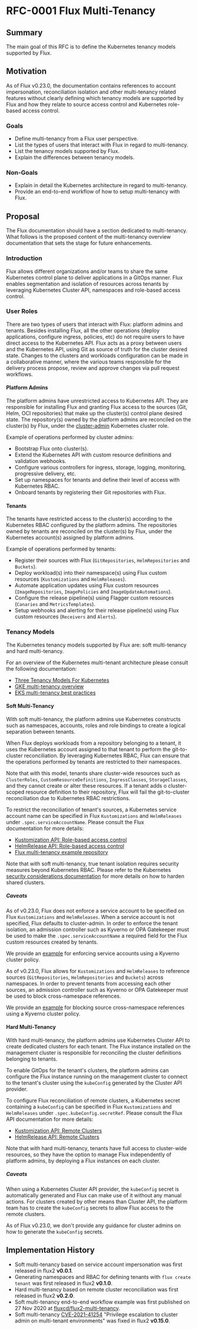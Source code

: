 # RFC-0001 Flux Multi-Tenancy

## Summary

The main goal of this RFC is to define the Kubernetes tenancy models supported by Flux.

## Motivation

As of Flux v0.23.0, the documentation contains references to account impersonation, reconciliation isolation and other
multi-tenancy related features without clearly defining which tenancy models are supported by Flux and how
they relate to source access control and Kubernetes role-based access control.

### Goals

- Define multi-tenancy from a Flux user perspective.
- List the types of users that interact with Flux in regard to multi-tenancy.
- List the tenancy models supported by Flux.
- Explain the differences between tenancy models.

### Non-Goals

- Explain in detail the Kubernetes architecture in regard to multi-tenancy.
- Provide an end-to-end workflow of how to setup multi-tenancy with Flux.

## Proposal

The Flux documentation should have a section dedicated to multi-tenancy. What follows is the proposed content
of the multi-tenancy overview documentation that sets the stage for future enhancements.

### Introduction

Flux allows different organizations and/or teams to share the same Kubernetes control plane to deliver applications
in a GitOps manner. Flux enables segmentation and isolation of resources across tenants by leveraging
Kubernetes Cluster API, namespaces and role-based access control.

### User Roles

There are two types of users that interact with Flux: platform admins and tenants.
Besides installing Flux, all the other operations (deploy applications, configure ingress, policies, etc)
do not require users to have direct access to the Kubernetes API. Flux acts as a proxy between users and
the Kubernetes API, using Git as source of truth for the cluster desired state. Changes to the clusters
and workloads configuration can be made in a collaborative manner, where the various teams responsible for
the delivery process propose, review and approve changes via pull request workflows.

#### Platform Admins

The platform admins have unrestricted access to Kubernetes API.
They are responsible for installing Flux and granting Flux
access to the sources (Git, Helm, OCI repositories) that make up the cluster(s) control plane desired state.
The repository(s) owned by the platform admins are reconciled on the cluster(s) by Flux, under
the [cluster-admin](https://kubernetes.io/docs/reference/access-authn-authz/rbac/#user-facing-roles)
Kubernetes cluster role.

Example of operations performed by cluster admins:

- Bootstrap Flux onto cluster(s).
- Extend the Kubernetes API with custom resource definitions and validation webhooks.
- Configure various controllers for ingress, storage, logging, monitoring, progressive delivery, etc.
- Set up namespaces for tenants and define their level of access with Kubernetes RBAC.
- Onboard tenants by registering their Git repositories with Flux.

#### Tenants

The tenants have restricted access to the cluster(s) according to the Kubernetes RBAC configured
by the platform admins. The repositories owned by tenants are reconciled on the cluster(s) by Flux,
under the Kubernetes account(s) assigned by platform admins.

Example of operations performed by tenants:

- Register their sources with Flux (`GitRepositories`, `HelmRepositories` and `Buckets`).
- Deploy workload(s) into their namespace(s) using Flux custom resources (`Kustomizations` and `HelmReleases`).
- Automate application updates using Flux custom resources (`ImageRepositories`, `ImagePolicies` and `ImageUpdateAutomations`).
- Configure the release pipeline(s) using Flagger custom resources (`Canaries` and `MetricsTemplates`).
- Setup webhooks and alerting for their release pipeline(s) using Flux custom resources (`Receivers` and `Alerts`).

### Tenancy Models

The Kubernetes tenancy models supported by Flux are: soft multi-tenancy and hard multi-tenancy.

For an overview of the Kubernetes multi-tenant architecture please consult the following documentation:

- [Three Tenancy Models For Kubernetes](https://kubernetes.io/blog/2021/04/15/three-tenancy-models-for-kubernetes/)
- [GKE multi-tenancy overview](https://cloud.google.com/kubernetes-engine/docs/concepts/multitenancy-overview)
- [EKS multi-tenancy best practices](https://aws.github.io/aws-eks-best-practices/security/docs/multitenancy/)

#### Soft Multi-Tenancy

With soft multi-tenancy, the platform admins use Kubernetes constructs such as namespaces, accounts,
roles and role bindings to create a logical separation between tenants.

When Flux deploys workloads from a repository belonging to a tenant, it uses the Kubernetes account assigned to that
tenant to perform the git-to-cluster reconciliation. By leveraging Kubernetes RBAC, Flux can ensure
that the operations performed by tenants are restricted to their namespaces.

Note that with this model, tenants share cluster-wide resources such as
`ClusterRoles`, `CustomResourceDefinitions`, `IngressClasses`, `StorageClasses`,
and they cannot create or alter these resources.
If a tenant adds o cluster-scoped resource definition to their repository,
Flux will fail the git-to-cluster reconciliation due to Kubernetes RBAC restrictions.

To restrict the reconciliation of tenant's sources, a Kubernetes service account name can be specified 
in Flux `Kustomizations` and `HelmReleases` under `.spec.serviceAccountName`. Please consult the Flux  
documentation for more details:

- [Kustomization API: Role-based access control](https://fluxcd.io/docs/components/kustomize/kustomization/#role-based-access-control)
- [HelmRelease API: Role-based access control](https://fluxcd.io/docs/components/helm/helmreleases/#role-based-access-control)
- [Flux multi-tenancy example repository](https://github.com/fluxcd/flux2-multi-tenancy)

Note that with soft multi-tenancy, true tenant isolation requires security measures beyond Kubernetes RBAC.
Please refer to the Kubernetes [security considerations documentation](https://kubernetes.io/blog/2021/04/15/three-tenancy-models-for-kubernetes/#security-considerations)
for more details on how to harden shared clusters.

##### Caveats

As of v0.23.0, Flux does not enforce a service account to be specified on Flux `Kustomizations` and `HelmReleases`.
When a service account is not specified, Flux defaults to cluster-admin.
In order to enforce the tenant isolation, an admission controller such as Kyverno or OPA Gatekeeper must be used
to make the `.spec.serviceAccountName` a required field for the Flux custom resources created by tenants.

We provide an [example](https://github.com/fluxcd/flux2-multi-tenancy/blob/main/infrastructure/kyverno-policies/flux-multi-tenancy.yaml) 
for enforcing service accounts using a Kyverno cluster policy.

As of v0.23.0, Flux allows for `Kustomizations` and `HelmReleases` to reference sources
(`GitRepositories`, `HelmRepositories` and `Buckets`) across namespaces.
In order to prevent tenants from accessing each other sources, an admission controller such as Kyverno or OPA Gatekeeper
must be used to block cross-namespace references.

We provide an [example](https://github.com/fluxcd/flux2-multi-tenancy/blob/main/infrastructure/kyverno-policies/flux-multi-tenancy.yaml)
for blocking source cross-namespace references using a Kyverno cluster policy.

#### Hard Multi-Tenancy

With hard multi-tenancy, the platform admins use Kubernetes Cluster API to create dedicated clusters for each tenant.
The Flux instance installed on the management cluster is responsible
for reconciling the cluster definitions belonging to tenants.

To enable GitOps for the tenant's clusters, the platform admins can configure the Flux instance running on the
management cluster to connect to the tenant's cluster using the `kubeConfig` generated by the Cluster API provider.

To configure Flux reconciliation of remote clusters, a Kubernetes secret containing a `kubeConfig` can be specified
in Flux `Kustomizations` and `HelmReleases` under `.spec.kubeConfig.secretRef`. Please consult the Flux API
documentation for more details:

- [Kustomization API: Remote Clusters](https://fluxcd.io/docs/components/kustomize/kustomization/#remote-clusters--cluster-api)
- [HelmRelease API: Remote Clusters](https://fluxcd.io/docs/components/helm/helmreleases/#remote-clusters--cluster-api)

Note that with hard multi-tenancy, tenants have full access to cluster-wide resources, so they have the option
to manage Flux independently of platform admins, by deploying a Flux instances on each cluster.

##### Caveats

When using a Kubernetes Cluster API provider, the `kubeConfig` secret is automatically generated and Flux can
make use of it without any manual actions. For clusters created by other means than Cluster API, the
platform team has to create the `kubeConfig` secrets to allow Flux access to the remote clusters.

As of Flux v0.23.0, we don't provide any guidance for cluster admins on how to generate the `kubeConfig` secrets.

## Implementation History

- Soft multi-tenancy based on service account impersonation was first released in flux2 **v0.0.1**.
- Generating namespaces and RBAC for defining tenants with `flux create tenant` was first released in flux2 **v0.1.0**.
- Hard multi-tenancy based on remote cluster reconciliation was first released in flux2 **v0.2.0**.
- Soft multi-tenancy end-to-end workflow example was first published on 27 Nov 2020 at
  [fluxcd/flux2-multi-tenancy](https://github.com/fluxcd/flux2-multi-tenancy).
- Soft multi-tenancy [CVE-2021-41254](https://github.com/fluxcd/kustomize-controller/security/advisories/GHSA-35rf-v2jv-gfg7)
  "Privilege escalation to cluster admin on multi-tenant environments" was fixed in flux2 **v0.15.0**.
